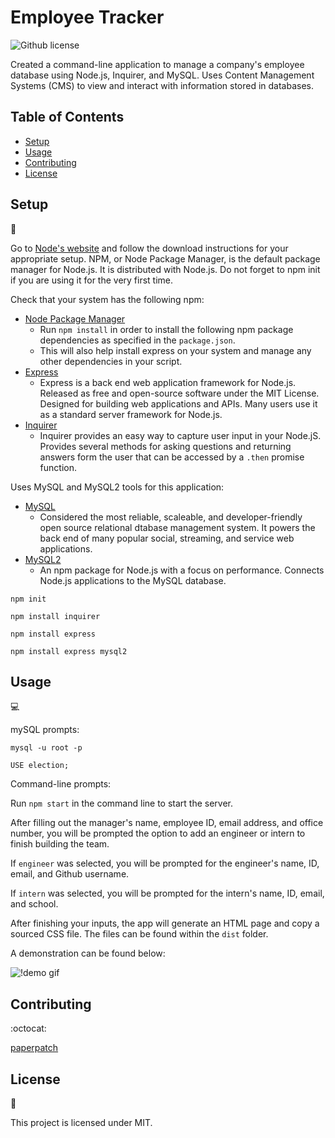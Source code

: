 # Employee Tracker
![Github license](http://img.shields.io/badge/license-MIT-blue.svg)

Created a command-line application to manage a company's employee database using Node.js, Inquirer, and MySQL. Uses Content Management Systems (CMS) to view and interact with information stored in databases.

## Table of Contents

* [Setup](#setup)
* [Usage](#usage)
* [Contributing](#contributing)
* [License](#license)

## Setup
:floppy_disk:

Go to [Node's website](https://nodejs.org/en/) and follow the download instructions for your appropriate setup. NPM, or Node Package Manager, is the default package manager for Node.js. It is distributed with Node.js. Do not forget to npm init if you are using it for the very first time.

Check that your system has the following npm:
- [Node Package Manager](https://nodejs.org/en/)
  - Run `npm install` in order to install the following npm package dependencies as specified in the `package.json`.
  - This will also help install express on your system and manage any other dependencies in your script.
- [Express](https://www.npmjs.com/package/express)
  - Express is a back end web application framework for Node.js. Released as free and open-source software under the MIT License. Designed for building web applications and APIs. Many users use it as a standard server framework for Node.js.
- [Inquirer](https://www.npmjs.com/package/inquirer)
  - Inquirer provides an easy way to capture user input in your Node.jS. Provides several methods for asking questions and returning answers form the user that can be accessed by a `.then` promise function.

Uses MySQL and MySQL2 tools for this application:

- [MySQL](https://www.mysql.com/)
  - Considered the most reliable, scaleable, and developer-friendly open source relational dtabase management system. It powers the back end of many popular social, streaming, and service web applications.
- [MySQL2](https://www.npmjs.com/package/mysql2)
  - An npm package for Node.js with a focus on performance. Connects Node.js applications to the MySQL database.

`npm init`

`npm install inquirer`

`npm install express`

`npm install express mysql2`

## Usage

:computer:

mySQL prompts:

`mysql -u root -p`

`USE election;`

Command-line prompts:

Run `npm start` in the command line to start the server.



After filling out the manager's name, employee ID, email address, and office number, you will be prompted the option to add an engineer or intern to finish building the team.

If `engineer` was selected, you will be prompted for the engineer's name, ID, email, and Github username.

If `intern` was selected, you will be prompted for the intern's name, ID, email, and school.

After finishing your inputs, the app will generate an HTML page and copy a sourced CSS file. The files can be found within the `dist` folder.

A demonstration can be found below:

![!demo gif](./assets/images/team_generator_demo.gif)


## Contributing

:octocat:

[paperpatch](https://github.com/paperpatch)

## License

:receipt:

This project is licensed under MIT.